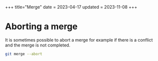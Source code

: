+++
title="Merge"
date = 2023-04-17
updated = 2023-11-08
+++

# Aborting a merge

It is sometimes possible to abort a merge for example if there is a conflict and the merge is not completed.

```sh
git merge --abort
```
